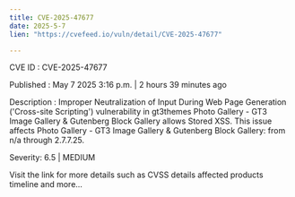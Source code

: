 ```yaml
---
title: CVE-2025-47677
date: 2025-5-7
lien: "https://cvefeed.io/vuln/detail/CVE-2025-47677"

---
```


CVE ID : CVE-2025-47677

Published :  May 7
2025
3:16 p.m. | 2 hours
39 minutes ago

Description : Improper Neutralization of Input During Web Page Generation ('Cross-site Scripting') vulnerability in gt3themes Photo Gallery - GT3 Image Gallery & Gutenberg Block Gallery allows Stored XSS. This issue affects Photo Gallery - GT3 Image Gallery & Gutenberg Block Gallery: from n/a through 2.7.7.25.

Severity: 6.5 | MEDIUM

Visit the link for more details
such as CVSS details
affected products
timeline
and more...
